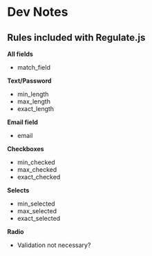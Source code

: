 Dev Notes
=========

Rules included with Regulate.js
-------------------------------


**All fields**

* match_field

**Text/Password**

* min_length
* max_length
* exact_length

**Email field**

* email

**Checkboxes**

* min_checked
* max_checked
* exact_checked

**Selects**

* min_selected
* max_selected
* exact_selected

**Radio**

* Validation not necessary?




